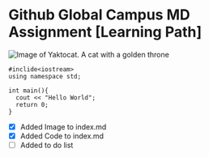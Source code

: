 # Github Global Campus MD Assignment [Learning Path]

![Image of Yaktocat. A cat with a golden throne](https://octodex.github.com/images/yaktocat.png)

```
#inclide<iostream>
using namespace std;

int main(){
  cout << "Hello World";
  return 0;
}
```

- [x] Added Image to index.md
- [x] Added Code to index.md
- [ ] Added to do list
